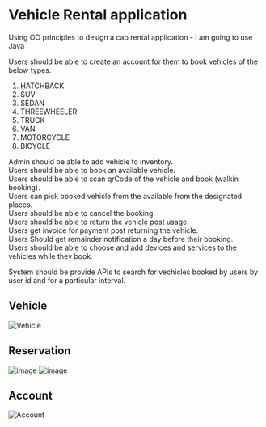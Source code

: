 # Vehicle Rental application

Using OO principles to design a cab rental application - I am going to use Java

Users should be able to create an account for them to book vehicles of the below types.
1. HATCHBACK
2. SUV
3. SEDAN
4. THREEWHEELER
5. TRUCK
6. VAN
7. MOTORCYCLE
8. BICYCLE

Admin should be able to add vehicle to inventory.  
Users should be able to book an available vehicle.  
Users should be able to scan qrCode of the vehicle and book (walkin booking).  
Users can pick booked vehicle from the available from the designated places.  
Users should be able to cancel the booking.  
Users should be able to return the vehicle post usage.  
Users get invoice for payment post returning the vehicle.  
Users Should get remainder notification a day before their booking.  
Users should be able to choose and add devices and services to the vehicles while they book.

System should be provide APIs to search for vechicles booked by users by user id and for a particular interval. 
 
 ## Vehicle
![Vehicle](https://user-images.githubusercontent.com/8271393/129326155-e3890830-1dbd-4fb6-9091-3e8dfed60204.png)

## Reservation 
![image](https://user-images.githubusercontent.com/8271393/129326397-c87c2b64-a550-490f-b891-0d25d5d890b9.png)
![image](https://user-images.githubusercontent.com/8271393/129326438-f92a5b81-eea3-4efc-8feb-2106ae5dfaf8.png)

## Account
![Account](https://user-images.githubusercontent.com/8271393/129326466-48ba39a9-b393-4e57-9bfd-f769a329e2e5.png)
